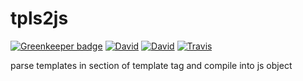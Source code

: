 # tpls2js

[![Greenkeeper badge](https://badges.greenkeeper.io/JounQin/tpls2js.svg)](https://greenkeeper.io/)
[![David](https://img.shields.io/david/JounQin/tpls2js.svg)](https://david-dm.org/JounQin/tpls2js)
[![David](https://img.shields.io/david/dev/JounQin/tpls2js.svg)](https://david-dm.org/JounQin/tpls2js?type=dev)
[![Travis](https://img.shields.io/travis/JounQin/tpls2js.svg)](https://travis-ci.org/JounQin/tpls2js)

parse templates in section of template tag and compile into js object
